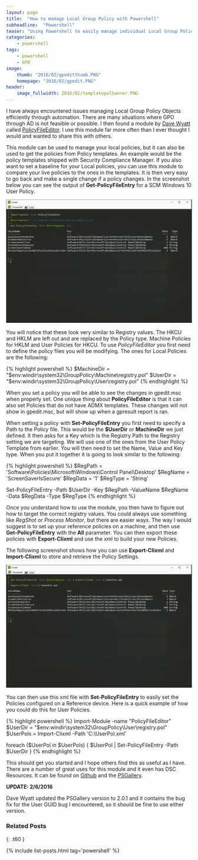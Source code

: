 ```yaml
---
layout: page
title:  "How to manage Local Group Policy with Powershell"
subheadline:  "Powershell"
teaser: "Using Powershell to easily manage individual Local Group Policy Objects."
categories:
    - powershell
tags:
    - powershell
    - GPO
image:
    thumb: "2016/02/gpeditthumb.PNG"
    homepage: "2016/02/gpedit.PNG"
header:
    image_fullwidth: 2016/02/templatepolbanner.PNG
---
```

I have always encountered issues managing Local Group Policy Objects efficiently through automation. There are many situations where GPO through AD is not feasible or possible. I then found a module by [Dave Wyatt][cc843970] called [PolicyFileEditor][44b3b01a]. I use this module far more often than I ever thought I would and wanted to share this with others.

This module can be used to manage your local policies, but it can also be used to get the policies from Policy templates. An example would be the policy templates shipped with Security Compliance Manager. If you also want to set a baseline for your Local policies, you can use this module to compare your live policies to the ones in the templates. It is then very easy to go back and make a single change if a policy changes. In the screenshot below you can see the output of **Get-PolicyFileEntry** for a SCM Windows 10 User Policy.

![User Policy Template](/images/2016/02/templatepol.PNG)

You will notice that these look very similar to Registry values. The HKCU and HKLM are left out and are replaced by the Policy type. Machine Policies for HKLM and User Policies for HKCU. To use *PolicyFileEditor* you first need to define the policy files you will be modifying. The ones for Local Policies are the following:

{% highlight powershell %}
$MachineDir = "$env:windir\system32\GroupPolicy\Machine\registry.pol"
$UserDir = "$env:windir\system32\GroupPolicy\User\registry.pol"
{% endhighlight %}

When you set a policy you will be able to see the changes in gpedit.msc when properly set. One unique thing about **PolicyFileEditor** is that it can also set Policies that do not have ADMX templates. These changes will not show in gpedit.msc, but will show up when a gpresult report is ran.

When setting a policy with **Set-PolicyFileEntry** you first need to specify a Path to the Policy file. This would be the **$UserDir** or **MachineDir** we just defined. It then asks for a Key which is the Registry Path to the Registry setting we are targeting. We will use one of the ones from the User Policy Template from earlier. You will then need to set the Name, Value and Key type. When you put it together it is going to look similar to the following:

{% highlight powershell %}
$RegPath = 'Software\Policies\Microsoft\Windows\Control Panel\Desktop'
$RegName = 'ScreenSaverIsSecure'
$RegData = '1'
$RegType = 'String'


Set-PolicyFileEntry -Path $UserDir -Key $RegPath -ValueName $RegName -Data $RegData -Type $RegType
{% endhighlight %}

Once you understand how to use the module, you then have to figure out how to target the correct registry values. You could always use something like *RegShot* or *Process Monitor*, but there are easier ways. The way I would suggest is to set up your reference policies on a machine, and then use **Get-PolicyFileEntry** with the **All** parameter. You can then export these policies with **Export-Clixml** and use the xml to build your new Policies.

The following screenshot shows how you can use **Export-Clixml** and **Import-Clixml** to store and retrieve the Policy Settings.

![Importing and Exporting CliXml](/images/2016/02/clixml.PNG)

You can then use this xml file with **Set-PolicyFileEntry** to easily set the Policies configured on a Reference device. Here is a quick example of how you could do this for User Policies.

{% highlight powershell %}
Import-Module -name "PolicyFileEditor"
$UserDir = "$env:windir\system32\GroupPolicy\User\registry.pol"
$UserPols = Import-Clixml -Path 'C:\UserPol.xml'

foreach ($UserPol in $UserPols)
{
    $UserPol | Set-PolicyFileEntry -Path $UserDir
}
{% endhighlight %}

This should get you started and I hope others find this as useful as I have. There are a number of great uses for this module and it even has DSC Resources. It can be found on [Github][ad3d46ea] and the [PSGallery][a31b913c].

  [a31b913c]: https://www.powershellgallery.com/packages/PolicyFileEditor "PSGallery"

**UPDATE: 2/6/2016**

Dave Wyatt updated the PSGallery version to 2.0.1 and it contains the bug fix for the User GUID bug I encountered, so it should be fine to use either version.

  [cc843970]: https://twitter.com/msh_dave "Dave Wyatt"
  [44b3b01a]: https://github.com/dlwyatt/PolicyFileEditor "PolicyFileEditor"
  [ad3d46ea]: https://github.com/dlwyatt/PolicyFileEditor "Github"



### Related Posts
{: .t60 }

{% include list-posts.html tag='powershell' %}
